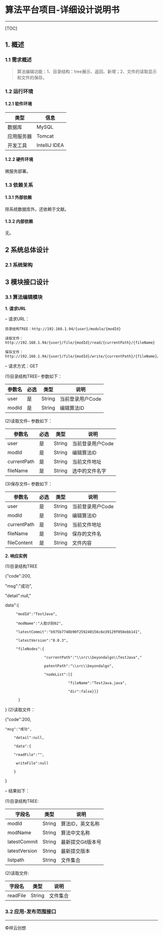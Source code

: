 # 算法平台项目-详细设计说明书

------

[TOC]

## 1. 概述
### 1.1 需求概述
> 算法编辑功能：1、目录结构：tree展示、返回、新增；2、文件的读取显示和文件的保存。

### 1.2 运行环境
#### 1.2.1 软件环境

|类型|信息|
|-----  |-----|
|数据库|MySQL|
|应用服务器|Tomcat|
|开发工具|IntelliJ IDEA|

#### 1.2.2 硬件环境
微服务部署。
### 1.3 依赖关系
#### 1.3.1 外部依赖

除系统数据库外，还依赖于文献。
#### 1.3.2 内部依赖
无。

## 2 系统总体设计
### 2.1	系统架构

## 3 模块接口设计
### 3.1	算法编辑模块
**1. 请求URL**

–	请求URL：

    目录结构TREE：http://192.168.1.94/{user}/module/{modId}
    
    读取文件：http://192.168.1.94/{user}/file/{modId}/read/{currentPath}/{fileName}
    
    保存文件：http://192.168.1.94/{user}/file/{modId}/write/{currentPath}/{fileName}/{fileContent}

–	请求方式：GET


(1)目录结构TREE–	参数如下：

|参数名|必选|类型|说明|
|-----  |----- |----- |-----   |
|user |是  |String | 当前登录用户Code|
|modId |是  |String | 编辑算法ID|

(2)读取文件–	参数如下：

|参数名|必选|类型|说明|
|-----  |----- |----- |-----   |
|user |是  |String | 当前登录用户Code|
|modId |是  |String | 编辑算法ID|
|currentPath |是  |String | 当前文件地址|
|fileName |是  |String | 选中的文件名字|

(3)保存文件–	参数如下：

|参数名|必选|类型|说明|
|-----  |----- |----- |-----   |
|user |是  |String | 当前登录用户Code|
|modId |是  |String | 编辑算法ID|
|currentPath |是  |String | 当前文件地址|
|fileName |是  |String | 保存的文件名|
|fileContent |是  |String | 文件内容|

**2. 响应实例**

(1)目录结构TREE

 {"code":200,
 
 "msg":"成功",
 
 "detail":null,"
 
 data":{
 
         "modId":"TestJava",
         
         "modName":"人脸识别02",
         
         "latestCommit":"b975b7748b90f259240156c6e39129f058ebb141",
         
         "latestVersion":"0.0.3",
         
         "fileNodes":{
         
                      "currentPath":"\\src\\beyondalgo\\TestJava","
                      
                      patentPath":"\\src\\beyondalgo",
                      
                      "nodeList":[{
                      
                                 "fileName":"TestJava.java",
                                 
                                 "dir":false}]}
                                 
          }
          
  }
(2)读取文件：
    
{"code":200,

    "msg":"成功",

        "detail":null,

        "data":{

        "readFile":"",

         writeFile":null

        }

}

–	结果如下：

(1)目录结构TREE:

|字段名|类型|说明|
|-----  |----- |-----   |
|modId |String | 算法ID，英文名称|
|modName |String | 算法中文名称|
|latestCommit |String | 最新提交Git版本号|
|latestVersion |String | 最新提交版本|
|listpath |String | 文件集合|

(2)读取文件:

|字段名|类型|说明|
|-----  |----- |-----   |
|readFile |String | 文件集合|

### 3.2	应用-发布范围接口

------

&copy;祥云创想





